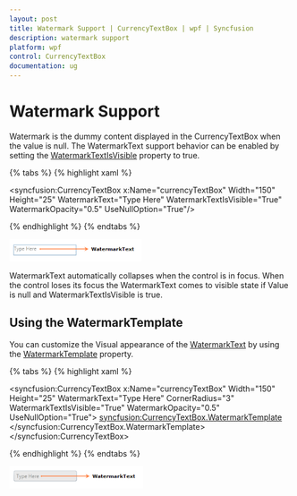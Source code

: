 ```yaml
---
layout: post
title: Watermark Support | CurrencyTextBox | wpf | Syncfusion
description: watermark support
platform: wpf
control: CurrencyTextBox 
documentation: ug
---
```


# Watermark Support

Watermark is the dummy content displayed in the CurrencyTextBox when the value is null. The WatermarkText support behavior can be enabled by setting the [WatermarkTextIsVisible](https://help.syncfusion.com/cr/cref_files/wpf/Syncfusion.Shared.Wpf~Syncfusion.Windows.Shared.EditorBase~WatermarkTextIsVisible.html) property to true.

{% tabs %}
{% highlight xaml %}

<syncfusion:CurrencyTextBox x:Name="currencyTextBox" Width="150" Height="25" 
            WatermarkText="Type Here" WatermarkTextIsVisible="True" 
            WatermarkOpacity="0.5" UseNullOption="True"/>

{% endhighlight %}
{% endtabs %}

![Watermark support](Watermark-Support_images/Watermark-Support_img1.png)

WatermarkText automatically collapses when the control is in focus. When the control loses its focus the WatermarkText comes to visible state if Value is null and WatermarkTextIsVisible is true.

## Using the WatermarkTemplate

You can customize the Visual appearance of the [WatermarkText](https://help.syncfusion.com/cr/cref_files/wpf/Syncfusion.Shared.Wpf~Syncfusion.Windows.Shared.EditorBase~WatermarkText.html) by using the [WatermarkTemplate](https://help.syncfusion.com/cr/cref_files/wpf/Syncfusion.Shared.Wpf~Syncfusion.Windows.Shared.EditorBase~WatermarkTemplate.html) property.

{% tabs %}
{% highlight xaml %}

<syncfusion:CurrencyTextBox x:Name="currencyTextBox" Width="150" Height="25" 
                            WatermarkText="Type Here" CornerRadius="3" 
                            WatermarkTextIsVisible="True" WatermarkOpacity="0.5" 
                            UseNullOption="True">
<syncfusion:CurrencyTextBox.WatermarkTemplate>
<DataTemplate>
<Border Background="LightGray">
<TextBlock Text="{Binding}" VerticalAlignment="Center" Margin="5,0,0,0"/>
</Border>
</DataTemplate>
</syncfusion:CurrencyTextBox.WatermarkTemplate>
</syncfusion:CurrencyTextBox>

{% endhighlight %}
{% endtabs %}

![Watermark template](Watermark-Support_images/Watermark-Support_img2.png)
